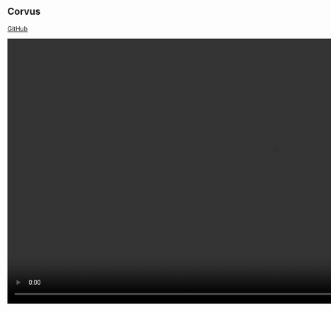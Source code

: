 ## Corvus

<a href='https://github.com/aaron-boyd/Corvus'>GitHub</a>

<video height='600' autoplay>
  <source src="videos/corvus_demo_3D_apple.mp4" type="video/mp4">
  Your browser does not support the video tag.
</video>
